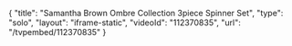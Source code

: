 {
    "title": "Samantha Brown Ombre Collection 3piece Spinner Set",
    "type": "solo",
    "layout": "iframe-static",
    "videoId": "112370835",
    "url": "\/tvpembed\/112370835"
}